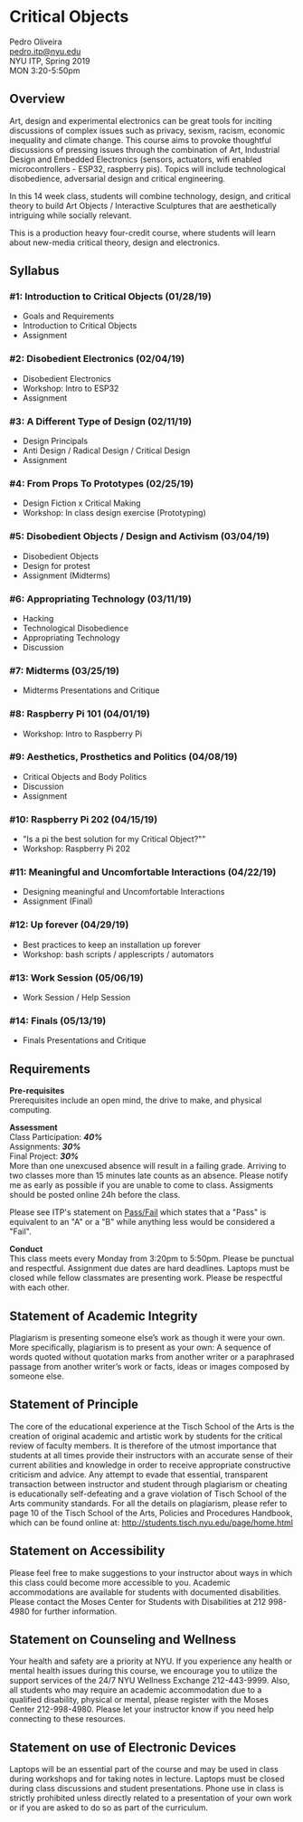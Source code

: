 # Critical Objects

Pedro Oliveira  
pedro.itp@nyu.edu  
NYU ITP, Spring 2019  
MON 3:20-5:50pm

## Overview

Art, design and experimental electronics can be great tools for inciting discussions of complex issues such as privacy, sexism, racism, economic inequality and climate change. This course aims to provoke thoughtful discussions of pressing issues through the combination of Art, Industrial Design and Embedded Electronics (sensors, actuators, wifi enabled microcontrollers - ESP32, raspberry pis). Topics will include technological disobedience, adversarial design and critical engineering.

In this 14 week class, students will combine technology, design, and critical theory to build Art Objects / Interactive Sculptures that are aesthetically intriguing while socially relevant.

This is a production heavy four-credit course, where students will learn about new-media critical theory, design and electronics.



## Syllabus
### #1: Introduction to Critical Objects (01/28/19)
- Goals and Requirements
- Introduction to Critical Objects
- Assignment

### #2: Disobedient Electronics (02/04/19)
- Disobedient Electronics
- Workshop: Intro to ESP32
- Assignment

### #3: A Different Type of Design (02/11/19)
- Design Principals
- Anti Design / Radical Design / Critical Design
- Assignment

### #4: From Props To Prototypes (02/25/19)
- Design Fiction x Critical Making
- Workshop: In class design exercise (Prototyping)

### #5: Disobedient Objects / Design and Activism (03/04/19)
- Disobedient Objects
- Design for protest
- Assignment (Midterms)

### #6: Appropriating Technology (03/11/19)
- Hacking
- Technological Disobedience
- Appropriating Technology
- Discussion

### #7: Midterms (03/25/19)
- Midterms Presentations and Critique

### #8: Raspberry Pi 101 (04/01/19)
- Workshop: Intro to Raspberry Pi

### #9: Aesthetics, Prosthetics and Politics (04/08/19)
- Critical Objects and Body Politics
- Discussion
- Assignment

### #10: Raspberry Pi 202 (04/15/19)
- "Is a pi the best solution for my Critical Object?""
- Workshop: Raspberry Pi 202

### #11: Meaningful and Uncomfortable Interactions (04/22/19)
- Designing meaningful and Uncomfortable Interactions
- Assignment (Final)

### #12: Up forever (04/29/19)
- Best practices to keep an installation up forever
- Workshop: bash scripts / applescripts / automators

### #13: Work Session (05/06/19)
- Work Session / Help Session

### #14: Finals (05/13/19)
- Finals Presentations and Critique

## Requirements

**Pre-requisites**  
 Prerequisites include an open mind, the drive to make, and physical computing.

**Assessment**  
Class Participation: ***40%***  
Assignments: ***30%***  
Final Project: ***30%***  
More than one unexcused absence will result in a failing grade. Arriving to two classes more than 15 minutes late counts as an absence. Please notify me as early as possible if you are unable to come to class.
Assigments should be posted online 24h before the class.

Please see ITP's statement on [Pass/Fail](http://help.itp.nyu.edu/academic-policies/pass-fail) which states that a "Pass" is equivalent to an "A" or a "B" while anything less would be considered a "Fail".


**Conduct**  
This class meets every Monday from 3:20pm to 5:50pm.
Please be punctual and respectful. Assignment due dates are hard deadlines.
Laptops must be closed while fellow classmates are presenting work. Please be respectful with each other.

## Statement of Academic Integrity

Plagiarism is presenting someone else’s work as though it were your own. More specifically, plagiarism is to present as your own: A sequence of words quoted without quotation marks from another writer or a paraphrased passage from another writer’s work or facts, ideas or images composed by someone else.

## Statement of Principle

The core of the educational experience at the Tisch School of the Arts is the creation of original academic and artistic work by students for the critical review of faculty members. It is therefore of the utmost importance that students at all times provide their instructors with an accurate sense of their current abilities and knowledge in order to receive appropriate constructive criticism and advice. Any attempt to evade that essential, transparent transaction between instructor and student through plagiarism or cheating is educationally self-defeating and a grave violation of Tisch School of the Arts community standards. For all the details on plagiarism, please refer to page 10 of the Tisch School of the Arts, Policies and Procedures Handbook, which can be found online at: http://students.tisch.nyu.edu/page/home.html

## Statement on Accessibility

Please feel free to make suggestions to your instructor about ways in which this class could become more accessible to you. Academic accommodations are available for students with documented disabilities. Please contact the Moses Center for Students with Disabilities at 212 998-4980 for further information.

## Statement on Counseling and Wellness

Your health and safety are a priority at NYU. If you experience any health or mental health issues during this course, we encourage you to utilize the support services of the 24/7 NYU Wellness Exchange 212-443-9999. Also, all students who may require an academic accommodation due to a qualified disability, physical or mental, please register with the Moses Center 212-998-4980. Please let your instructor know if you need help connecting to these resources.

## Statement on use of Electronic Devices

Laptops will be an essential part of the course and may be used in class during workshops and for taking notes in lecture. Laptops must be closed during class discussions and student presentations. Phone use in class is strictly prohibited unless directly related to a presentation of your own work or if you are asked to do so as part of the curriculum.
